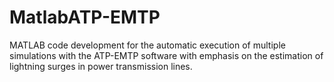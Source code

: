 # MatlabATP-EMTP

MATLAB code development for the automatic execution of multiple 
simulations with the ATP-EMTP software with emphasis on the 
estimation of lightning surges in power transmission lines. 
